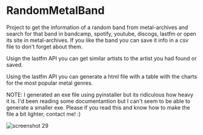 # RandomMetalBand

Project to get the information of a random band from metal-archives and search for that band in bandcamp, spotify, youtube, discogs, lastfm or open its site in metal-archives. If you like the band you can save it info in a csv file to don't forget about them.

Usign the lastfm API you can get similar artists to the artist you had found or saved.

Using the lastfm API you can generate a html file with a table with the charts for the most popular metal genres.

NOTE: I generated an exe file using pyinstaller but its ridiculous how heavy it is. I'd been reading some documentantion but I can't seem to be able to generate a smaller exe. Please if you read this and know how to make the file a bit lighter, contact me! :)

![screenshot 29](https://user-images.githubusercontent.com/42107571/230783709-60628bd3-dd63-47a3-9d0e-8b62f3448e88.jpg)
